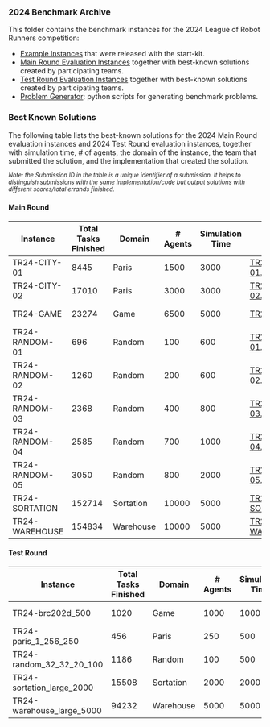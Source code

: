 ### 2024 Benchmark Archive
This folder contains the benchmark instances for the 2024 League of Robot Runners competition:
- [Example Instances](./Example%20Instances/) that were released with the start-kit.
- [Main Round Evaluation Instances](./Main%20Round%20Evaluation%20Instances/) together with best-known solutions created by participating teams.
- [Test Round Evaluation Instances](./Test%20Round%20Evaluation%20Instances/) together with best-known solutions created by participating teams.
- [Problem Generator](./Problem%20Generator): python scripts for generating benchmark problems.

### Best Known Solutions
The following table lists the best-known solutions for the 2024 Main Round evaluation instances and 2024 Test Round evaluation instances, together with simulation time, # of agents, the domain of the instance, the team that submitted the solution, and the implementation that created the solution.

*<sup>Note: the Submission ID in the table is a unique identifier of a submission. It helps to distinguish submissions with the same implementation/code but output solutions with different scores/total errands finished.</sup>*

#### Main Round

| Instance | Total Tasks Finished | Domain | # Agents | Simulation Time  | Solution | Team | Implementation | Submission ID |
| --- | --- | --- | --- | --- | --- | --- | --- | --- |
| TR24-CITY-01 | 8445 | Paris | 1500 | 3000 | [TR24-CITY-01.json.zip](./Test%20Round%20Evaluation%20Instances/best_solutions/TR24-CITY-01.json.zip) | Team_Kitty Knight | [da7d428b40cc1425b381adefe9709d4accbfdfe1](https://github.com/MAPF-Competition/Code_Archive/tree/master/2024%20Competition/Team_Kitty%20Knight/da7d428b40cc1425b381adefe9709d4accbfdfe1)  | 67a541d7a28af6365e586898 |
| TR24-CITY-02 | 17010 | Paris | 3000 | 3000 | [TR24-CITY-02.json.zip](./Test%20Round%20Evaluation%20Instances/best_solutions/TR24-CITY-02.json.zip) | Team_SYSU-LCIS | [2d3d3529dd0df553fd4bc229ea108f44b580d07a](https://github.com/MAPF-Competition/Code_Archive/tree/master/2024%20Competition/Team_SYSU-LCIS/2d3d3529dd0df553fd4bc229ea108f44b580d07a)  | 67b23b91af46293d145edf79 |
| TR24-GAME | 23274 | Game | 6500 | 5000 | [TR24-GAME.json.zip](./Test%20Round%20Evaluation%20Instances/best_solutions/TR24-GAME.json.zip) | Team_No Man's Sky | [44950d1b61b7482b4529a9dc127fa9d220962bdc](https://github.com/MAPF-Competition/Code_Archive/tree/master/2024%20Competition/Team_No%20Man's%20Sky/44950d1b61b7482b4529a9dc127fa9d220962bdc)  | 67b18ccbaf46293d144120a2 |
| TR24-RANDOM-01 | 696 | Random | 100 | 600 | [TR24-RANDOM-01.json.zip](./Test%20Round%20Evaluation%20Instances/best_solutions/TR24-RANDOM-01.json.zip) | Team_RAPID | [3635cb44497727271f173582a86a2cea72e9e17e](https://github.com/MAPF-Competition/Code_Archive/tree/master/2024%20Competition/Team_RAPID/3635cb44497727271f173582a86a2cea72e9e17e)  | 67add192a28af6365ea29ce4 |
| TR24-RANDOM-02 | 1260 | Random | 200 | 600 | [TR24-RANDOM-02.json.zip](./Test%20Round%20Evaluation%20Instances/best_solutions/TR24-RANDOM-02.json.zip) | Team_Kitty Knight | [da7d428b40cc1425b381adefe9709d4accbfdfe1](https://github.com/MAPF-Competition/Code_Archive/tree/master/2024%20Competition/Team_Kitty%20Knight/da7d428b40cc1425b381adefe9709d4accbfdfe1)  | 67a541d7a28af6365e586898 |
| TR24-RANDOM-03 | 2368 | Random | 400 | 800 | [TR24-RANDOM-03.json.zip](./Test%20Round%20Evaluation%20Instances/best_solutions/TR24-RANDOM-03.json.zip) | Team_No Man's Sky | [e323feb67c2d117d7f24103ed6704f7040e017af](https://github.com/MAPF-Competition/Code_Archive/tree/master/2024%20Competition/Team_No%20Man's%20Sky/e323feb67c2d117d7f24103ed6704f7040e017af)  | 67b10a31af46293d1437b0bc |
| TR24-RANDOM-04 | 2585 | Random | 700 | 1000 | [TR24-RANDOM-04.json.zip](./Test%20Round%20Evaluation%20Instances/best_solutions/TR24-RANDOM-04.json.zip) | Team_No Man's Sky | [e323feb67c2d117d7f24103ed6704f7040e017af](https://github.com/MAPF-Competition/Code_Archive/tree/master/2024%20Competition/Team_No%20Man's%20Sky/e323feb67c2d117d7f24103ed6704f7040e017af)  | 67b10a31af46293d1437b0bc |
| TR24-RANDOM-05 | 3050 | Random | 800 | 2000 | [TR24-RANDOM-05.json.zip](./Test%20Round%20Evaluation%20Instances/best_solutions/TR24-RANDOM-05.json.zip) | Team_No Man's Sky | [44950d1b61b7482b4529a9dc127fa9d220962bdc](https://github.com/MAPF-Competition/Code_Archive/tree/master/2024%20Competition/Team_No%20Man's%20Sky/44950d1b61b7482b4529a9dc127fa9d220962bdc)  | 67b18ccbaf46293d144120a2 |
| TR24-SORTATION | 152714 | Sortation | 10000 | 5000 | [TR24-SORTATION.json.zip](./Test%20Round%20Evaluation%20Instances/best_solutions/TR24-SORTATION.json.zip) | Team_No Man's Sky | [44950d1b61b7482b4529a9dc127fa9d220962bdc](https://github.com/MAPF-Competition/Code_Archive/tree/master/2024%20Competition/Team_No%20Man's%20Sky/44950d1b61b7482b4529a9dc127fa9d220962bdc)  | 67b18ccbaf46293d144120a2 |
| TR24-WAREHOUSE | 154834 | Warehouse | 10000 | 5000 | [TR24-WAREHOUSE.json.zip](./Test%20Round%20Evaluation%20Instances/best_solutions/TR24-WAREHOUSE.json.zip) | Team_No Man's Sky | [faa15de96d1521a81d54bc4cb72a0fa6f2302a58](https://github.com/MAPF-Competition/Code_Archive/tree/master/2024%20Competition/Team_No%20Man's%20Sky/faa15de96d1521a81d54bc4cb72a0fa6f2302a58)  | 67b121d1af46293d14396c15 |

#### Test Round

| Instance | Total Tasks Finished | Domain | # Agents | Simulation Time  | Solution | Team | Implementation | Submission ID |
| --- | --- | --- | --- | --- | --- | --- | --- | --- |
| TR24-brc202d_500 | 1020 | Game | 1000 | 1000 | [TR24-brc202d_500.json.zip](./Test%20Round%20Evaluation%20Instances/best_solutions/TR24-brc202d_500.json.zip) | Team_Kitty Knight | [c45dfe0c26258930d0205aa4d5e77e22c8392a16](https://github.com/MAPF-Competition/Code_Archive/tree/master/2024%20Competition/Team_Kitty%20Knight/c45dfe0c26258930d0205aa4d5e77e22c8392a16)  | 67284c651ac3f355e923ecb1 |
| TR24-paris_1_256_250 | 456 | Paris | 250 | 500 | [TR24-paris_1_256_250.json.zip](./Test%20Round%20Evaluation%20Instances/best_solutions/TR24-paris_1_256_250.json.zip) | Team_Kitty Knight | [4761d4b3c416d35bbb1d414d57032edb0bf7cc7e](https://github.com/MAPF-Competition/Code_Archive/tree/master/2024%20Competition/Team_Kitty%20Knight/4761d4b3c416d35bbb1d414d57032edb0bf7cc7e)  | 67200a631ac3f355e921e69f |
| TR24-random_32_32_20_100 | 1186 | Random | 100 | 500 | [TR24-random_32_32_20_100.json.zip](./Test%20Round%20Evaluation%20Instances/best_solutions/TR24-random_32_32_20_100.json.zip) | Team_Kitty Knight | [c45dfe0c26258930d0205aa4d5e77e22c8392a16](https://github.com/MAPF-Competition/Code_Archive/tree/master/2024%20Competition/Team_Kitty%20Knight/c45dfe0c26258930d0205aa4d5e77e22c8392a16)  | 67284c651ac3f355e923ecb1 |
| TR24-sortation_large_2000 | 15508 | Sortation | 2000 | 2000 | [TR24-sortation_large_2000.json.zip](./Test%20Round%20Evaluation%20Instances/best_solutions/TR24-sortation_large_2000.json.zip) | Team_Kitty Knight | [c45dfe0c26258930d0205aa4d5e77e22c8392a16](https://github.com/MAPF-Competition/Code_Archive/tree/master/2024%20Competition/Team_Kitty%20Knight/c45dfe0c26258930d0205aa4d5e77e22c8392a16)  | 67284c651ac3f355e923ecb1 |
| TR24-warehouse_large_5000 | 94232 | Warehouse | 5000 | 5000 | [TR24-warehouse_large_5000.json.zip](./Test%20Round%20Evaluation%20Instances/best_solutions/TR24-warehouse_large_5000.json.zip) | Team_Kitty Knight | [4761d4b3c416d35bbb1d414d57032edb0bf7cc7e](https://github.com/MAPF-Competition/Code_Archive/tree/master/2024%20Competition/Team_Kitty%20Knight/4761d4b3c416d35bbb1d414d57032edb0bf7cc7e)  | 67200a631ac3f355e921e69f |